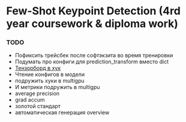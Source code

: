 # Few-Shot Keypoint Detection (4rd year coursework & diploma work)

### TODO
* Пофиксить трейсбек после софтэкзита во время тренировки 
* Подумать про конфиги для  prediction_transform вместо dict
* [Тензорборд в хук](https://github.com/amirassov/youtrain/blob/ace561ea25e19aa48b6bfb1e8ba759444e099027/youtrain/callbacks.py#L148)
* Чтение конфигов в модели
* подружить хуки в multigpu
* И метрики подружить в multigpu  
* average precision
* grad accum
* золотой стандарт
* автоматическая генерация overview
